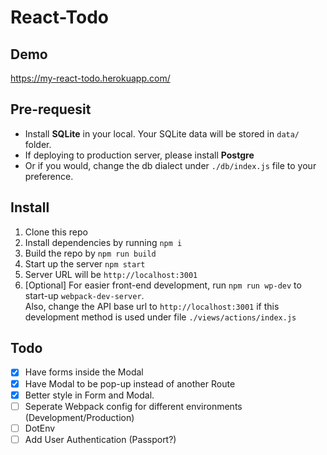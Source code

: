 # React-Todo

## Demo 
https://my-react-todo.herokuapp.com/

## Pre-requesit
* Install __SQLite__ in your local. Your SQLite data will be stored in `data/` folder.
* If deploying to production server, please install __Postgre__
* Or if you would, change the db dialect under `./db/index.js` file to your preference.

## Install
1. Clone this repo
1. Install dependencies by running `npm i`
1. Build the repo by `npm run build`
1. Start up the server `npm start`
1. Server URL will be `http://localhost:3001`
1. [Optional] For easier front-end development, run `npm run wp-dev` to start-up `webpack-dev-server`.<br>
Also, change the API base url to `http://localhost:3001` if this development method is used under file `./views/actions/index.js`

## Todo
- [x] Have forms inside the Modal
- [x] Have Modal to be pop-up instead of another Route
- [x] Better style in Form and Modal.
- [ ] Seperate Webpack config for different environments (Development/Production)
- [ ] DotEnv
- [ ] Add User Authentication (Passport?)